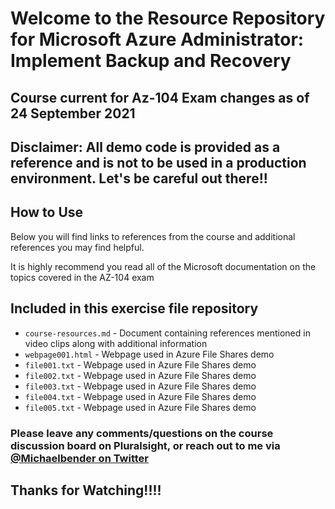 # Welcome to the Resource Repository for Microsoft Azure Administrator: Implement Backup and Recovery

## Course current for Az-104 Exam changes as of 24 September 2021

## Disclaimer: All demo code is provided as a reference and is not to be used in a production environment. Let's be careful out there!!

## How to Use

Below you will find links to references from the course and additional references you may find helpful.

It is highly recommend you read all of the Microsoft documentation on the topics covered in the AZ-104 exam

## Included in this exercise file repository

- `course-resources.md` - Document containing references mentioned in video clips along with additional information
- `webpage001.html` - Webpage used in Azure File Shares demo
- `file001.txt` - Webpage used in Azure File Shares demo
- `file002.txt` - Webpage used in Azure File Shares demo
- `file003.txt` - Webpage used in Azure File Shares demo
- `file004.txt` - Webpage used in Azure File Shares demo
- `file005.txt` - Webpage used in Azure File Shares demo

### Please leave any comments/questions on the course discussion board on Pluralsight, or reach out to me via [@Michaelbender on Twitter](https://twitter.com/michaelbender)

## Thanks for Watching!!!!